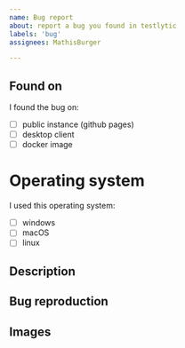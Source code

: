```yaml
---
name: Bug report
about: report a bug you found in testlytic
labels: 'bug'
assignees: MathisBurger

---
```


## Found on
I found the bug on:
- [ ] public instance (github pages)
- [ ] desktop client
- [ ] docker image

# Operating system
I used this operating system:
- [ ] windows
- [ ] macOS
- [ ] linux

## Description
<!--
REQUIRED
Add a detailed description of the bug
NOTE: Issues with bad descriptions will be closed
-->

## Bug reproduction
<!--
REQUIRED
Describe how you produced this bug and how it
can be reproduced by the developer, who will fix it.
-->

## Images
<!--
OPTIONAL
Add screenshots or videos of your bug
-->
